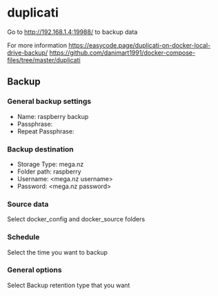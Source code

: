 # duplicati

Go to http://192.168.1.4:19988/ to backup data

For more information
https://easycode.page/duplicati-on-docker-local-drive-backup/
https://github.com/danimart1991/docker-compose-files/tree/master/duplicati

## Backup
### General backup settings
- Name: raspberry backup
- Passphrase: <your passphrase>
- Repeat Passphrase: <your passphrase>

### Backup destination
- Storage Type: mega.nz
- Folder path: raspberry
- Username: <mega.nz username>
- Password: <mega.nz password>

### Source data
Select docker_config and docker_source folders

### Schedule
Select the time you want to backup

### General options
Select Backup retention type that you want